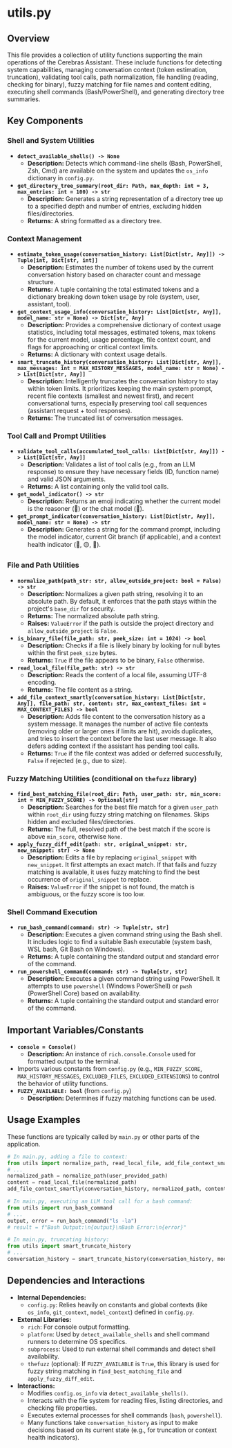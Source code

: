 # utils.py

## Overview

This file provides a collection of utility functions supporting the main operations of the Cerebras Assistant. These include functions for detecting system capabilities, managing conversation context (token estimation, truncation), validating tool calls, path normalization, file handling (reading, checking for binary), fuzzy matching for file names and content editing, executing shell commands (Bash/PowerShell), and generating directory tree summaries.

## Key Components

### Shell and System Utilities
- **`detect_available_shells() -> None`**
  - **Description:** Detects which command-line shells (Bash, PowerShell, Zsh, Cmd) are available on the system and updates the `os_info` dictionary in `config.py`.
- **`get_directory_tree_summary(root_dir: Path, max_depth: int = 3, max_entries: int = 100) -> str`**
  - **Description:** Generates a string representation of a directory tree up to a specified depth and number of entries, excluding hidden files/directories.
  - **Returns:** A string formatted as a directory tree.

### Context Management
- **`estimate_token_usage(conversation_history: List[Dict[str, Any]]) -> Tuple[int, Dict[str, int]]`**
  - **Description:** Estimates the number of tokens used by the current conversation history based on character count and message structure.
  - **Returns:** A tuple containing the total estimated tokens and a dictionary breaking down token usage by role (system, user, assistant, tool).
- **`get_context_usage_info(conversation_history: List[Dict[str, Any]], model_name: str = None) -> Dict[str, Any]`**
  - **Description:** Provides a comprehensive dictionary of context usage statistics, including total messages, estimated tokens, max tokens for the current model, usage percentage, file context count, and flags for approaching or critical context limits.
  - **Returns:** A dictionary with context usage details.
- **`smart_truncate_history(conversation_history: List[Dict[str, Any]], max_messages: int = MAX_HISTORY_MESSAGES, model_name: str = None) -> List[Dict[str, Any]]`**
  - **Description:** Intelligently truncates the conversation history to stay within token limits. It prioritizes keeping the main system prompt, recent file contexts (smallest and newest first), and recent conversational turns, especially preserving tool call sequences (assistant request + tool responses).
  - **Returns:** The truncated list of conversation messages.

### Tool Call and Prompt Utilities
- **`validate_tool_calls(accumulated_tool_calls: List[Dict[str, Any]]) -> List[Dict[str, Any]]`**
  - **Description:** Validates a list of tool calls (e.g., from an LLM response) to ensure they have necessary fields (ID, function name) and valid JSON arguments.
  - **Returns:** A list containing only the valid tool calls.
- **`get_model_indicator() -> str`**
  - **Description:** Returns an emoji indicating whether the current model is the reasoner (🧠) or the chat model (💬).
- **`get_prompt_indicator(conversation_history: List[Dict[str, Any]], model_name: str = None) -> str`**
  - **Description:** Generates a string for the command prompt, including the model indicator, current Git branch (if applicable), and a context health indicator (🔴, 🟡, 🔵).

### File and Path Utilities
- **`normalize_path(path_str: str, allow_outside_project: bool = False) -> str`**
  - **Description:** Normalizes a given path string, resolving it to an absolute path. By default, it enforces that the path stays within the project's `base_dir` for security.
  - **Returns:** The normalized absolute path string.
  - **Raises:** `ValueError` if the path is outside the project directory and `allow_outside_project` is `False`.
- **`is_binary_file(file_path: str, peek_size: int = 1024) -> bool`**
  - **Description:** Checks if a file is likely binary by looking for null bytes within the first `peek_size` bytes.
  - **Returns:** `True` if the file appears to be binary, `False` otherwise.
- **`read_local_file(file_path: str) -> str`**
  - **Description:** Reads the content of a local file, assuming UTF-8 encoding.
  - **Returns:** The file content as a string.
- **`add_file_context_smartly(conversation_history: List[Dict[str, Any]], file_path: str, content: str, max_context_files: int = MAX_CONTEXT_FILES) -> bool`**
  - **Description:** Adds file content to the conversation history as a system message. It manages the number of active file contexts (removing older or larger ones if limits are hit), avoids duplicates, and tries to insert the context before the last user message. It also defers adding context if the assistant has pending tool calls.
  - **Returns:** `True` if the file context was added or deferred successfully, `False` if rejected (e.g., due to size).

### Fuzzy Matching Utilities (conditional on `thefuzz` library)
- **`find_best_matching_file(root_dir: Path, user_path: str, min_score: int = MIN_FUZZY_SCORE) -> Optional[str]`**
  - **Description:** Searches for the best file match for a given `user_path` within `root_dir` using fuzzy string matching on filenames. Skips hidden and excluded files/directories.
  - **Returns:** The full, resolved path of the best match if the score is above `min_score`, otherwise `None`.
- **`apply_fuzzy_diff_edit(path: str, original_snippet: str, new_snippet: str) -> None`**
  - **Description:** Edits a file by replacing `original_snippet` with `new_snippet`. It first attempts an exact match. If that fails and fuzzy matching is available, it uses fuzzy matching to find the best occurrence of `original_snippet` to replace.
  - **Raises:** `ValueError` if the snippet is not found, the match is ambiguous, or the fuzzy score is too low.

### Shell Command Execution
- **`run_bash_command(command: str) -> Tuple[str, str]`**
  - **Description:** Executes a given command string using the Bash shell. It includes logic to find a suitable Bash executable (system bash, WSL bash, Git Bash on Windows).
  - **Returns:** A tuple containing the standard output and standard error of the command.
- **`run_powershell_command(command: str) -> Tuple[str, str]`**
  - **Description:** Executes a given command string using PowerShell. It attempts to use `powershell` (Windows PowerShell) or `pwsh` (PowerShell Core) based on availability.
  - **Returns:** A tuple containing the standard output and standard error of the command.

## Important Variables/Constants

- **`console = Console()`**
  - **Description:** An instance of `rich.console.Console` used for formatted output to the terminal.
- Imports various constants from `config.py` (e.g., `MIN_FUZZY_SCORE`, `MAX_HISTORY_MESSAGES`, `EXCLUDED_FILES`, `EXCLUDED_EXTENSIONS`) to control the behavior of utility functions.
- **`FUZZY_AVAILABLE: bool`** (from `config.py`)
  - **Description:** Determines if fuzzy matching functions can be used.

## Usage Examples

These functions are typically called by `main.py` or other parts of the application.

```python
# In main.py, adding a file to context:
from utils import normalize_path, read_local_file, add_file_context_smartly
# ...
normalized_path = normalize_path(user_provided_path)
content = read_local_file(normalized_path)
add_file_context_smartly(conversation_history, normalized_path, content)

# In main.py, executing an LLM tool call for a bash command:
from utils import run_bash_command
# ...
output, error = run_bash_command("ls -la")
# result = f"Bash Output:\n{output}\nBash Error:\n{error}"

# In main.py, truncating history:
from utils import smart_truncate_history
# ...
conversation_history = smart_truncate_history(conversation_history, model_name=current_model)
```

## Dependencies and Interactions

- **Internal Dependencies:**
  - `config.py`: Relies heavily on constants and global contexts (like `os_info`, `git_context`, `model_context`) defined in `config.py`.
- **External Libraries:**
  - `rich`: For console output formatting.
  - `platform`: Used by `detect_available_shells` and shell command runners to determine OS specifics.
  - `subprocess`: Used to run external shell commands and detect shell availability.
  - `thefuzz` (optional): If `FUZZY_AVAILABLE` is `True`, this library is used for fuzzy string matching in `find_best_matching_file` and `apply_fuzzy_diff_edit`.
- **Interactions:**
  - Modifies `config.os_info` via `detect_available_shells()`.
  - Interacts with the file system for reading files, listing directories, and checking file properties.
  - Executes external processes for shell commands (`bash`, `powershell`).
  - Many functions take `conversation_history` as input to make decisions based on its current state (e.g., for truncation or context health indicators).
```
